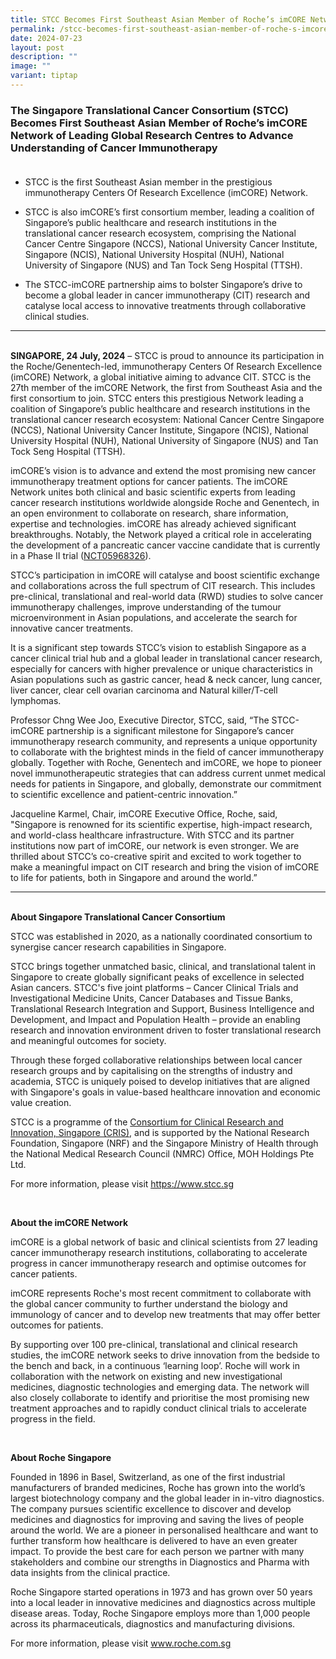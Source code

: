 ```yaml
---
title: STCC Becomes First Southeast Asian Member of Roche’s imCORE Network
permalink: /stcc-becomes-first-southeast-asian-member-of-roche-s-imcore-network/
date: 2024-07-23
layout: post
description: ""
image: ""
variant: tiptap
---
```

<h3><strong>The Singapore Translational Cancer Consortium (STCC) Becomes First Southeast Asian Member of Roche’s imCORE Network of Leading Global Research Centres to Advance Understanding of Cancer Immunotherapy</strong><br><br></h3>
<ul>
<li>
<p>STCC is the first Southeast Asian member in the prestigious immunotherapy
Centers Of Research Excellence (imCORE) Network.</p>
</li>
<li>
<p>STCC is also imCORE’s first consortium member, leading a coalition of
Singapore’s public healthcare and research institutions in the translational
cancer research ecosystem, comprising the National Cancer Centre Singapore
(NCCS), National University Cancer Institute, Singapore (NCIS), National
University Hospital (NUH), National University of Singapore (NUS) and Tan
Tock Seng Hospital (TTSH).&nbsp;</p>
</li>
<li>
<p>The STCC-imCORE partnership aims to bolster Singapore’s drive to become
a global leader in cancer immunotherapy (CIT) research and catalyse local
access to innovative treatments through collaborative clinical studies.</p>
<p></p>
</li>
</ul>
<hr>
<p>
<br><strong>SINGAPORE, 24 July, 2024</strong> – STCC is proud to announce its
participation in the Roche/Genentech-led, immunotherapy Centers Of Research
Excellence (imCORE) Network, a global initiative aiming to advance CIT.
STCC is the 27th member of the imCORE Network, the first from Southeast
Asia and the first consortium to join. STCC enters this prestigious Network
leading a coalition of Singapore’s public healthcare and research institutions
in the translational cancer research ecosystem: National Cancer Centre
Singapore (NCCS), National University Cancer Institute, Singapore (NCIS),
National University Hospital (NUH), National University of Singapore (NUS)
and Tan Tock Seng Hospital (TTSH).</p>
<p>imCORE’s vision is to advance and extend the most promising new cancer
immunotherapy treatment options for cancer patients. The imCORE Network
unites both clinical and basic scientific experts from leading cancer research
institutions worldwide alongside Roche and Genentech, in an open environment
to collaborate on research, share information, expertise and technologies.
imCORE has already achieved significant breakthroughs. Notably, the Network
played a critical role in accelerating the development of a pancreatic
cancer vaccine candidate that is currently in a Phase II trial (<a href="https://www.clinicaltrials.gov/study/NCT05968326" rel="noopener noreferrer nofollow" target="_blank"><u>NCT05968326</u></a>).</p>
<p>STCC’s participation in imCORE will catalyse and boost scientific exchange
and collaborations across the full spectrum of CIT research. This includes
pre-clinical, translational and real-world data (RWD) studies to solve
cancer immunotherapy challenges, improve understanding of the tumour microenvironment
in Asian populations, and accelerate the search for innovative cancer treatments.</p>
<p>It is a significant step towards STCC’s vision to establish Singapore
as a cancer clinical trial hub and a global leader in translational cancer
research, especially for cancers with higher prevalence or unique characteristics
in Asian populations such as gastric cancer, head &amp; neck cancer, lung
cancer, liver cancer, clear cell ovarian carcinoma and Natural killer/T-cell
lymphomas.&nbsp;</p>
<p>Professor Chng Wee Joo, Executive Director, STCC, said, “The STCC-imCORE
partnership is a significant milestone for Singapore’s cancer immunotherapy
research community, and represents a unique opportunity to collaborate
with the brightest minds in the field of cancer immunotherapy globally.
Together with Roche, Genentech and imCORE, we hope to pioneer novel immunotherapeutic
strategies that can address current unmet medical needs for patients in
Singapore, and globally, demonstrate our commitment to scientific excellence
and patient-centric innovation.”</p>
<p>Jacqueline Karmel, Chair, imCORE Executive Office, Roche, said, "Singapore
is renowned for its scientific expertise, high-impact research, and world-class
healthcare infrastructure. With STCC and its partner institutions now part
of imCORE, our network is even stronger. We are thrilled about STCC’s co-creative
spirit and excited to work together to make a meaningful impact on CIT
research and bring the vision of imCORE to life for patients, both in Singapore
and around the world.”</p>
<p></p>
<p></p>
<p></p>
<hr>
<p></p>
<p></p>
<p>
<br><strong>About Singapore Translational Cancer Consortium</strong>
</p>
<p>STCC was established in 2020, as a nationally coordinated consortium to
synergise cancer research capabilities in Singapore.</p>
<p>STCC brings together unmatched basic, clinical, and translational talent
in Singapore to create globally significant peaks of excellence in selected
Asian cancers. STCC's five joint platforms – Cancer Clinical Trials and
Investigational Medicine Units, Cancer Databases and Tissue Banks, Translational
Research Integration and Support, Business Intelligence and Development,
and Impact and Population Health – provide an enabling research and innovation
environment driven to foster translational research and meaningful outcomes
for society.</p>
<p>Through these forged collaborative relationships between local cancer
research groups and by capitalising on the strengths of industry and academia,
STCC is uniquely poised to develop initiatives that are aligned with Singapore's
goals in value-based healthcare innovation and economic value creation.</p>
<p>STCC is a programme of the <a href="cris.sg" rel="noopener noreferrer nofollow" target="_blank">Consortium for Clinical Research and Innovation, Singapore (CRIS)</a>,
and is supported by the National Research Foundation, Singapore (NRF) and
the Singapore Ministry of Health through the National Medical Research
Council (NMRC) Office, MOH Holdings Pte Ltd.</p>
<p>For more information, please visit <a href="https://www.stcc.sg/" rel="noopener noreferrer nofollow" target="_blank"><u>https://www.stcc.sg</u></a>&nbsp;</p>
<p>
<br>
</p>
<p><strong>About the imCORE Network</strong>
</p>
<p>imCORE is a global network of basic and clinical scientists from 27 leading
cancer immunotherapy research institutions, collaborating to accelerate
progress in cancer immunotherapy research and optimise outcomes for cancer
patients.</p>
<p>imCORE represents Roche's most recent commitment to collaborate with the
global cancer community to further understand the biology and immunology
of cancer and to develop new treatments that may offer better outcomes
for patients.&nbsp;</p>
<p>By supporting over 100 pre-clinical, translational and clinical research
studies, the imCORE network seeks to drive innovation from the bedside
to the bench and back, in a continuous ‘learning loop’. Roche will work
in collaboration with the network on existing and new investigational medicines,
diagnostic technologies and emerging data. The network will also closely
collaborate to identify and prioritise the most promising new treatment
approaches and to rapidly conduct clinical trials to accelerate progress
in the field.</p>
<p>
<br>
</p>
<p><strong>About Roche Singapore</strong>
</p>
<p>Founded in 1896 in Basel, Switzerland, as one of the first industrial
manufacturers of branded medicines, Roche has grown into the world’s largest
biotechnology company and the global leader in in-vitro diagnostics. The
company pursues scientific excellence to discover and develop medicines
and diagnostics for improving and saving the lives of people around the
world. We are a pioneer in personalised healthcare and want to further
transform how healthcare is delivered to have an even greater impact. To
provide the best care for each person we partner with many stakeholders
and combine our strengths in Diagnostics and Pharma with data insights
from the clinical practice.&nbsp;</p>
<p>Roche Singapore started operations in 1973 and has grown over 50 years
into a local leader in innovative medicines and diagnostics across multiple
disease areas. Today, Roche Singapore employs more than 1,000 people across
its pharmaceuticals, diagnostics and manufacturing divisions.&nbsp;&nbsp;</p>
<p>For more information, please visit <a href="http://www.roche.com.sg/" rel="noopener noreferrer nofollow" target="_blank"><u>www.roche.com.sg</u></a>&nbsp;</p>
<p></p>